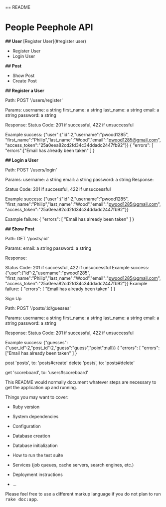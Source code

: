 == README
# People Peephole API

**## User**
[Register User](#register user)
* Register User
* Login User


**## Post**

* Show Post
* Create Post





**## Register a User**

Path: POST '/users/register'

Params:
  username: a string
  first_name: a string
  last_name: a string
  email: a string
  password: a string

Response:
  Status Code: 201 if successful, 422 if unsuccessful

Example success:  {"user":{"id":2,"username":"pwood1285",
  "first_name":"Philip","last_name":"Wood","email":"pwood1285@gmail.com",
  "access_token":"25a0eea82cd2fd34c34ddadc2447fb92"}}
  {
  "errors": [
    "errors":["Email has already been taken"
  ]
  }


**## Login a User**

Path: POST '/users/login'

Params:
username: a string
email: a string
password: a string
Response:

Status Code: 201 if successful, 422 if unsuccessful

Example success:  {"user":{"id":2,"username":"pwood1285",
"first_name":"Philip","last_name":"Wood","email":"pwood1285@gmail.com",
"access_token":"25a0eea82cd2fd34c34ddadc2447fb92"}}

Example failure:
{
"errors": [
  "Email has already been taken"
]
}


**## Show Post**

Path: GET '/posts/:id'

Params:
  email: a string
  password: a string

Response:

Status Code: 201 if successful, 422 if unsuccessful
Example success:  {"user":{"id":2,"username":"pwood1285",
  "first_name":"Philip","last_name":"Wood","email":"pwood1285@gmail.com",
  "access_token":"25a0eea82cd2fd34c34ddadc2447fb92"}}
Example failure:
{
"errors": [
  "Email has already been taken"
]
}



Sign Up

Path: POST '/posts/:id/guesses'

Params:
  username: a string
  first_name: a string
  last_name: a string
  email: a string
  password: a string

Response:
  Status Code: 201 if successful, 422 if unsuccessful

Example success:  {"guesses":{"user_id":2,"post_id":2,"guess":"guess","point":null}}
  {
  "errors": [
    "errors":["Email has already been taken"
  ]
  }



post 'posts', to: 'posts#create'
delete 'posts', to: 'posts#delete'

get 'scoreboard', to: 'users#scoreboard'


This README would normally document whatever steps are necessary to get the
application up and running.

Things you may want to cover:

* Ruby version

* System dependencies

* Configuration

* Database creation

* Database initialization

* How to run the test suite

* Services (job queues, cache servers, search engines, etc.)

* Deployment instructions

* ...


Please feel free to use a different markup language if you do not plan to run
<tt>rake doc:app</tt>.
